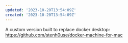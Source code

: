 ```yaml
---
updated: '2023-10-20T13:54:09Z'
created: '2023-10-20T13:54:09Z'
---
```

A custom version built to replace docker desktop: https://github.com/stenh0use/docker-machine-for-mac
